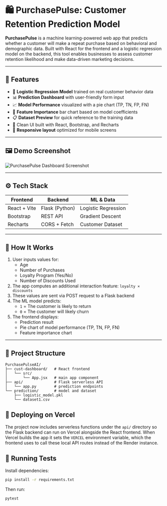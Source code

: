 # 🛍️ PurchasePulse: Customer Retention Prediction Model

**PurchasePulse** is a machine learning-powered web app that predicts whether a customer will make a repeat purchase based on behavioral and demographic data. Built with React for the frontend and a logistic regression model on the backend, this tool enables businesses to assess customer retention likelihood and make data-driven marketing decisions.

---

## 🚀 Features

- 🧠 **Logistic Regression Model** trained on real customer behavior data  
- 📊 **Prediction Dashboard** with user-friendly form input  
- 📈 **Model Performance** visualized with a pie chart (TP, TN, FP, FN)  
- 🧮 **Feature Importance** bar chart based on model coefficients  
- 📋 **Dataset Preview** for quick reference to the training data
- 🎨 Clean UI built with React, Bootstrap, and Recharts
- 📱 **Responsive layout** optimized for mobile screens

---

## 🖼️ Demo Screenshot

![PurchasePulse Dashboard Screenshot](https://via.placeholder.com/1000x500?text=Demo+Screenshot)

---

## ⚙️ Tech Stack

| Frontend        | Backend         | ML & Data              |
|-----------------|------------------|------------------------|
| React + Vite    | Flask (Python)   | Logistic Regression    |
| Bootstrap       | REST API         | Gradient Descent       |
| Recharts        | CORS + Fetch     | Customer Dataset       |

---

## 🧪 How It Works

1. User inputs values for:
   - Age
   - Number of Purchases
   - Loyalty Program (Yes/No)
   - Number of Discounts Used  
2. The app computes an additional interaction feature: `loyalty × discounts`  
3. These values are sent via POST request to a Flask backend  
4. The ML model predicts:
   - `1` = The customer is likely to return  
   - `0` = The customer will likely churn  
5. The frontend displays:
   - Prediction result  
   - Pie chart of model performance (TP, TN, FP, FN)  
   - Feature importance chart  

---

## 📂 Project Structure


```
PurchasePulseAI/
├── cust-dashboard/   # React frontend
│   └── src/
│       └── App.jsx   # main app component
├── api/              # Flask serverless API
│   └── app.py        # prediction endpoints
└── prediction/       # model and dataset
    ├── logistic_model.pkl
    └── dataset1.csv
```

## 🚀 Deploying on Vercel

The project now includes serverless functions under the `api/` directory so the
Flask backend can run on Vercel alongside the React frontend. When Vercel
builds the app it sets the `VERCEL` environment variable, which the frontend
uses to call these local API routes instead of the Render instance.

## 🧪 Running Tests

Install dependencies:

```bash
pip install -r requirements.txt
```

Then run:

```bash
pytest
```
